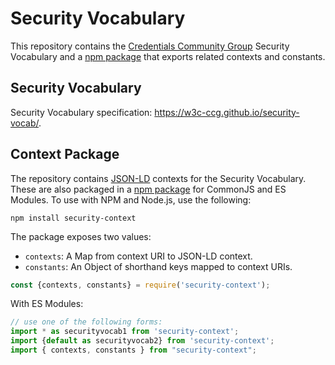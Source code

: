 # Security Vocabulary

This repository contains the [Credentials Community Group][ccg]
Security Vocabulary and a [npm package][security-context] that exports related
contexts and constants.

## Security Vocabulary

Security Vocabulary specification: https://w3c-ccg.github.io/security-vocab/.

## Context Package

The repository contains [JSON-LD][] contexts for the Security Vocabulary.
These are also packaged in a [npm package][security-context] for CommonJS and
ES Modules. To use with NPM and Node.js, use the following:

```
npm install security-context
```

The package exposes two values:

- `contexts`: A Map from context URI to JSON-LD context.
- `constants`: An Object of shorthand keys mapped to context URIs.

```js
const {contexts, constants} = require('security-context');
```

With ES Modules:

```js
// use one of the following forms:
import * as securityvocab1 from 'security-context';
import {default as securityvocab2} from 'security-context';
import { contexts, constants } from "security-context";
```

[ccg]: https://w3c-ccg.github.io/
[json-ld]: https://json-ld.org/
[security-context]: https://www.npmjs.com/package/security-context

